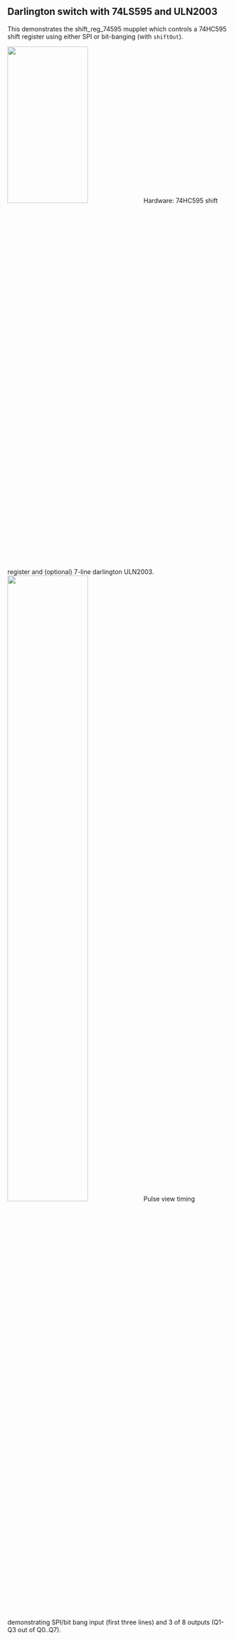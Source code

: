 ## Darlington switch with 74LS595 and ULN2003

This demonstrates the shift_reg_74595 mupplet which controls a 74HC595 shift register using either SPI or bit-banging (with `shiftOut`).

<img src="https://github.com/muwerk/mupplets/blob/master/Resources/74hc595.png" width="60%" height="30%">
Hardware: 74HC595 shift register and (optional) 7-line darlington ULN2003.

<img src="https://github.com/muwerk/mupplets/blob/master/Resources/74595-spi-pulseview.png" width="60%" height="60%">
Pulse view timing demonstrating SPI/bit bang input (first three lines) and 3 of 8 outputs (Q1-Q3 out of Q0..Q7).



